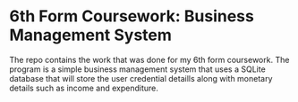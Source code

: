 # 6th Form Coursework: Business Management System

The repo contains the work that was done for my 6th form coursework. The program is a simple business management system that uses a SQLite database that will store the user credential detaills along with monetary details such as income and expenditure.